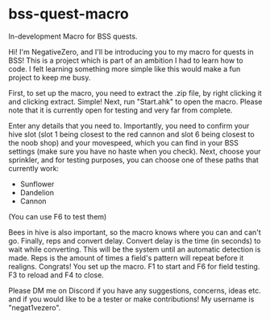 # bss-quest-macro
In-development Macro for BSS quests.

Hi! I'm NegativeZero, and I'll be introducing you to my macro for quests in BSS!
This is a project which is part of an ambition I had to learn how to code. I felt learning something more simple like this would make a fun project to keep me busy.

First, to set up the macro, you need to extract the .zip file, by right clicking it and clicking extract. Simple! Next, run "Start.ahk" to open the macro. Please note that it is currently open for testing and very far from complete.

Enter any details that you need to. Importantly, you need to confirm your hive slot (slot 1 being closest to the red cannon and slot 6 being closest to the noob shop) and your movespeed, which you can find in your BSS settings (make sure you have no haste when you check).
Next, choose your sprinkler, and for testing purposes, you can choose one of these paths that currently work:
- Sunflower
- Dandelion
- Cannon
  
(You can use F6 to test them)

Bees in hive is also important, so the macro knows where you can and can't go.
Finally, reps and convert delay. Convert delay is the time (in seconds) to wait while converting. This will be the system until an automatic detection is made. Reps is the amount of times a field's pattern will repeat before it realigns.
Congrats! You set up the macro. F1 to start and F6 for field testing. F3 to reload and F4 to close.

Please DM me on Discord if you have any suggestions, concerns, ideas etc. and if you would like to be a tester or make contributions! My username is "negat1vezero".
